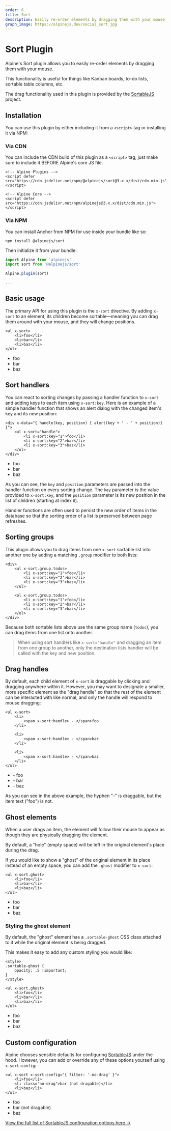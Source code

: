 ```yaml
---
order: 6
title: Sort
description: Easily re-order elements by dragging them with your mouse
graph_image: https://alpinejs.dev/social_sort.jpg
---
```


# Sort Plugin

Alpine's Sort plugin allows you to easily re-order elements by dragging them with your mouse.

This functionality is useful for things like Kanban boards, to-do lists, sortable table columns, etc.

The drag functionality used in this plugin is provided by the [SortableJS](https://github.com/SortableJS/Sortable) project.

<a name="installation"></a>
## Installation

You can use this plugin by either including it from a `<script>` tag or installing it via NPM:

### Via CDN

You can include the CDN build of this plugin as a `<script>` tag; just make sure to include it BEFORE Alpine's core JS file.

```alpine
<!-- Alpine Plugins -->
<script defer src="https://cdn.jsdelivr.net/npm/@alpinejs/sort@3.x.x/dist/cdn.min.js"></script>

<!-- Alpine Core -->
<script defer src="https://cdn.jsdelivr.net/npm/alpinejs@3.x.x/dist/cdn.min.js"></script>
```

### Via NPM

You can install Anchor from NPM for use inside your bundle like so:

```shell
npm install @alpinejs/sort
```

Then initialize it from your bundle:

```js
import Alpine from 'alpinejs'
import sort from '@alpinejs/sort'

Alpine.plugin(sort)

...
```

<a name="basic-usage"></a>
## Basic usage

The primary API for using this plugin is the `x-sort` directive. By adding `x-sort` to an element, its children become sortable—meaning you can drag them around with your mouse, and they will change positions.

```alpine
<ul x-sort>
    <li>foo</li>
    <li>bar</li>
    <li>baz</li>
</ul>
```

<!-- START_VERBATIM -->
<div x-data>
    <ul x-sort>
        <li>foo</li>
        <li>bar</li>
        <li>baz</li>
    </ul>
</div>
<!-- END_VERBATIM -->

<a name="sort-handlers"></a>
## Sort handlers

You can react to sorting changes by passing a handler function to `x-sort` and adding keys to each item using `x-sort:key`. Here is an example of a simple handler function that shows an alert dialog with the changed item's key and its new position:

```alpine
<div x-data="{ handle(key, position) { alert(key + ' - ' + position)} }">
    <ul x-sort="handle">
        <li x-sort:key="1">foo</li>
        <li x-sort:key="2">bar</li>
        <li x-sort:key="3">baz</li>
    </ul>
</div>
```

<!-- START_VERBATIM -->
<div x-data="{ handle(key, position) { alert(key + ' - ' + position)} }">
    <ul x-sort="handle">
        <li x-sort:key="1">foo</li>
        <li x-sort:key="2">bar</li>
        <li x-sort:key="3">baz</li>
    </ul>
</div>
<!-- END_VERBATIM -->

As you can see, the `key` and `position` parameters are passed into the handler function on every sorting change. The `key` parameter is the value provided to `x-sort:key`, and the `position` parameter is its new position in the list of children (starting at index `0`).

Handler functions are often used to persist the new order of items in the database so that the sorting order of a list is preserved between page refreshes.

<a name="sorting-groups"></a>
## Sorting groups

This plugin allows you to drag items from one `x-sort` sortable list into another one by adding a matching `.group` modifier to both lists:

```alpine
<div>
    <ul x-sort.group.todos>
        <li x-sort:key="1">foo</li>
        <li x-sort:key="2">bar</li>
        <li x-sort:key="3">baz</li>
    </ul>

    <ol x-sort.group.todos>
        <li x-sort:key="1">foo</li>
        <li x-sort:key="2">bar</li>
        <li x-sort:key="3">baz</li>
    </ol>
</div>
```

Because both sortable lists above use the same group name (`todos`), you can drag items from one list onto another.

> When using sort handlers like `x-sort="handle"` and dragging an item from one group to another, only the destination lists handler will be called with the key and new position.

<a name="drag-handles"></a>
## Drag handles

By default, each child element of `x-sort` is draggable by clicking and dragging anywhere within it. However, you may want to designate a smaller, more specific element as the "drag handle" so that the rest of the element can be interacted with like normal, and only the handle will respond to mouse dragging:

```alpine
<ul x-sort>
    <li>
        <span x-sort:handle> - </span>foo
    </li>

    <li>
        <span x-sort:handle> - </span>bar
    </li>

    <li>
        <span x-sort:handle> - </span>baz
    </li>
</ul>
```

<!-- START_VERBATIM -->
<div x-data>
    <ul x-sort>
        <li>
            <span x-sort:handle> - </span>foo
        </li>
        <li>
            <span x-sort:handle> - </span>bar
        </li>
        <li>
            <span x-sort:handle> - </span>baz
        </li>
    </ul>
</div>
<!-- END_VERBATIM -->

As you can see in the above example, the hyphen "-" is draggable, but the item text ("foo") is not.

<a name="ghost-elements"></a>
## Ghost elements

When a user drags an item, the element will follow their mouse to appear as though they are physically dragging the element.

By default, a "hole" (empty space) will be left in the original element's place during the drag.

If you would like to show a "ghost" of the original element in its place instead of an empty space, you can add the `.ghost` modifier to `x-sort`:

```alpine
<ul x-sort.ghost>
    <li>foo</li>
    <li>bar</li>
    <li>baz</li>
</ul>
```

<!-- START_VERBATIM -->
<div x-data>
    <ul x-sort.ghost>
        <li>foo</li>
        <li>bar</li>
        <li>baz</li>
    </ul>
</div>
<!-- END_VERBATIM -->

<a name="ghost-styling"></a>
### Styling the ghost element

By default, the "ghost" element has a `.sortable-ghost` CSS class attached to it while the original element is being dragged.

This makes it easy to add any custom styling you would like:

```alpine
<style>
.sortable-ghost {
    opacity: .5 !important;
}
</style>

<ul x-sort.ghost>
    <li>foo</li>
    <li>bar</li>
    <li>baz</li>
</ul>
```

<!-- START_VERBATIM -->
<div x-data>
    <ul x-sort.ghost x-sort:config="{ ghostClass: 'opacity-50' }">
        <li>foo</li>
        <li>bar</li>
        <li>baz</li>
    </ul>
</div>
<!-- END_VERBATIM -->

<a name="custom-configuration"></a>
## Custom configuration

Alpine chooses sensible defaults for configuring [SortableJS](https://github.com/SortableJS/Sortable?tab=readme-ov-file#options) under the hood. However, you can add or override any of these options yourself using `x-sort:config`:

```alpine
<ul x-sort x-sort:config="{ filter: '.no-drag' }">
    <li>foo</li>
    <li class="no-drag">bar (not dragable)</li>
    <li>baz</li>
</ul>
```

<!-- START_VERBATIM -->
<div x-data>
    <ul x-sort x-sort:config="{ filter: '.no-drag' }">
        <li>foo</li>
        <li class="no-drag">bar (not dragable)</li>
        <li>baz</li>
    </ul>
</div>
<!-- END_VERBATIM -->

[View the full list of SortableJS configuration options here →](https://github.com/SortableJS/Sortable?tab=readme-ov-file#options)
